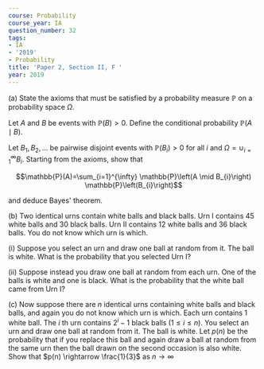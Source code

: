 ```yaml
---
course: Probability
course_year: IA
question_number: 32
tags:
- IA
- '2019'
- Probability
title: 'Paper 2, Section II, F '
year: 2019
---
```




(a) State the axioms that must be satisfied by a probability measure $\mathbb{P}$ on a probability space $\Omega$.

Let $A$ and $B$ be events with $\mathbb{P}(B)>0$. Define the conditional probability $\mathbb{P}(A \mid B)$.

Let $B_{1}, B_{2}, \ldots$ be pairwise disjoint events with $\mathbb{P}\left(B_{i}\right)>0$ for all $i$ and $\Omega=\cup_{i=1}^{\infty} B_{i}$. Starting from the axioms, show that

$$\mathbb{P}(A)=\sum_{i=1}^{\infty} \mathbb{P}\left(A \mid B_{i}\right) \mathbb{P}\left(B_{i}\right)$$

and deduce Bayes' theorem.

(b) Two identical urns contain white balls and black balls. Urn I contains 45 white balls and 30 black balls. Urn II contains 12 white balls and 36 black balls. You do not know which urn is which.

(i) Suppose you select an urn and draw one ball at random from it. The ball is white. What is the probability that you selected Urn I?

(ii) Suppose instead you draw one ball at random from each urn. One of the balls is white and one is black. What is the probability that the white ball came from Urn I?

(c) Now suppose there are $n$ identical urns containing white balls and black balls, and again you do not know which urn is which. Each urn contains 1 white ball. The $i$ th urn contains $2^{i}-1$ black balls $(1 \leqslant i \leqslant n)$. You select an urn and draw one ball at random from it. The ball is white. Let $p(n)$ be the probability that if you replace this ball and again draw a ball at random from the same urn then the ball drawn on the second occasion is also white. Show that $p(n) \rightarrow \frac{1}{3}$ as $n \rightarrow \infty$
